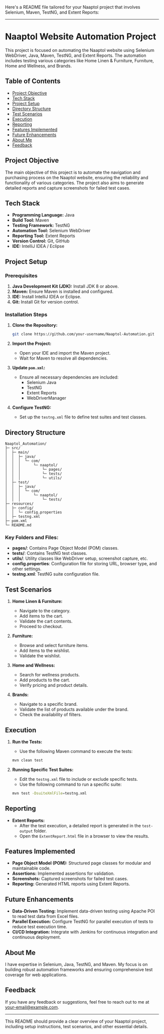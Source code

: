 Here's a README file tailored for your Naaptol project that involves Selenium, Maven, TestNG, and Extent Reports:

---

# Naaptol Website Automation Project

This project is focused on automating the Naaptol website using Selenium WebDriver, Java, Maven, TestNG, and Extent Reports. The automation includes testing various categories like Home Linen & Furniture, Furniture, Home and Wellness, and Brands.

## Table of Contents

- [Project Objective](#project-objective)
- [Tech Stack](#tech-stack)
- [Project Setup](#project-setup)
- [Directory Structure](#directory-structure)
- [Test Scenarios](#test-scenarios)
- [Execution](#execution)
- [Reporting](#reporting)
- [Features Implemented](#features-implemented)
- [Future Enhancements](#future-enhancements)
- [About Me](#about-me)
- [Feedback](#feedback)

## Project Objective

The main objective of this project is to automate the navigation and purchasing process on the Naaptol website, ensuring the reliability and functionality of various categories. The project also aims to generate detailed reports and capture screenshots for failed test cases.

## Tech Stack

- **Programming Language:** Java
- **Build Tool:** Maven
- **Testing Framework:** TestNG
- **Automation Tool:** Selenium WebDriver
- **Reporting Tool:** Extent Reports
- **Version Control:** Git, GitHub
- **IDE:** IntelliJ IDEA / Eclipse

## Project Setup

### Prerequisites

1. **Java Development Kit (JDK):** Install JDK 8 or above.
2. **Maven:** Ensure Maven is installed and configured.
3. **IDE:** Install IntelliJ IDEA or Eclipse.
4. **Git:** Install Git for version control.

### Installation Steps

1. **Clone the Repository:**

   ```bash
   git clone https://github.com/your-username/Naaptol-Automation.git
   ```

2. **Import the Project:**
   - Open your IDE and import the Maven project.
   - Wait for Maven to resolve all dependencies.

3. **Update `pom.xml`:**
   - Ensure all necessary dependencies are included:
     - Selenium Java
     - TestNG
     - Extent Reports
     - WebDriverManager

4. **Configure TestNG:**
   - Set up the `testng.xml` file to define test suites and test classes.

## Directory Structure

```plaintext
Naaptol_Automation/
├─ src/
│  ├─ main/
│  │  ├─ java/
│  │  │  └─ com/
│  │  │      └─ naaptol/
│  │  │          └─ pages/
│  │  │          └─ tests/
│  │  │          └─ utils/
│  ├─ test/
│  │  ├─ java/
│  │  │  └─ com/
│  │  │      └─ naaptol/
│  │  │          └─ tests/
├─ resources/
│  ├─ config/
│  │  └─ config.properties
│  ├─ testng.xml
├─ pom.xml
└─ README.md
```

### Key Folders and Files:

- **pages/**: Contains Page Object Model (POM) classes.
- **tests/**: Contains TestNG test classes.
- **utils/**: Utility classes like WebDriver setup, screenshot capture, etc.
- **config.properties**: Configuration file for storing URL, browser type, and other settings.
- **testng.xml**: TestNG suite configuration file.

## Test Scenarios

1. **Home Linen & Furniture:**
   - Navigate to the category.
   - Add items to the cart.
   - Validate the cart contents.
   - Proceed to checkout.

2. **Furniture:**
   - Browse and select furniture items.
   - Add items to the wishlist.
   - Validate the wishlist.

3. **Home and Wellness:**
   - Search for wellness products.
   - Add products to the cart.
   - Verify pricing and product details.

4. **Brands:**
   - Navigate to a specific brand.
   - Validate the list of products available under the brand.
   - Check the availability of filters.

## Execution

1. **Run the Tests:**
   - Use the following Maven command to execute the tests:

   ```bash
   mvn clean test
   ```

2. **Running Specific Test Suites:**
   - Edit the `testng.xml` file to include or exclude specific tests.
   - Use the following command to run a specific suite:

   ```bash
   mvn test -DsuiteXmlFile=testng.xml
   ```

## Reporting

- **Extent Reports:**
  - After the test execution, a detailed report is generated in the `test-output` folder.
  - Open the `ExtentReport.html` file in a browser to view the results.

## Features Implemented

- **Page Object Model (POM):** Structured page classes for modular and maintainable code.
- **Assertions:** Implemented assertions for validation.
- **Screenshots:** Captured screenshots for failed test cases.
- **Reporting:** Generated HTML reports using Extent Reports.

## Future Enhancements

- **Data-Driven Testing:** Implement data-driven testing using Apache POI to read test data from Excel files.
- **Parallel Execution:** Configure TestNG for parallel execution of tests to reduce test execution time.
- **CI/CD Integration:** Integrate with Jenkins for continuous integration and continuous deployment.

## About Me

I have expertise in Selenium, Java, TestNG, and Maven. My focus is on building robust automation frameworks and ensuring comprehensive test coverage for web applications.

## Feedback

If you have any feedback or suggestions, feel free to reach out to me at [your-email@example.com](mailto:your-email@example.com).

---

This README should provide a clear overview of your Naaptol project, including setup instructions, test scenarios, and other essential details.
